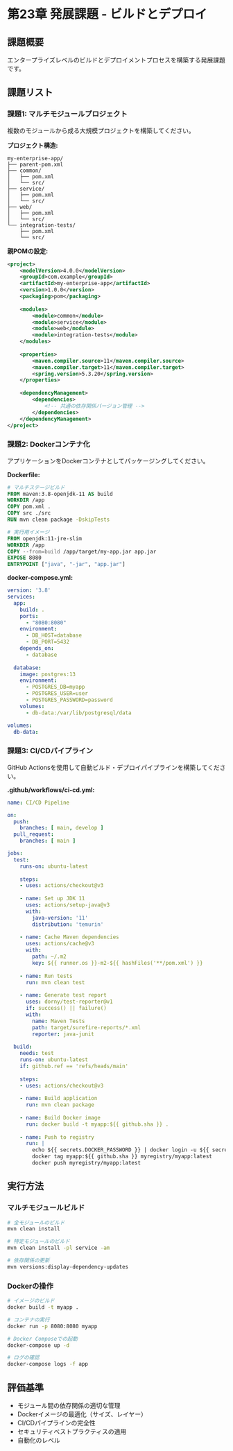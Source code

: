 # 第23章 発展課題 - ビルドとデプロイ

## 課題概要
エンタープライズレベルのビルドとデプロイメントプロセスを構築する発展課題です。

## 課題リスト

### 課題1: マルチモジュールプロジェクト
複数のモジュールから成る大規模プロジェクトを構築してください。

**プロジェクト構造:**
```
my-enterprise-app/
├── parent-pom.xml
├── common/
│   ├── pom.xml
│   └── src/
├── service/
│   ├── pom.xml
│   └── src/
├── web/
│   ├── pom.xml
│   └── src/
└── integration-tests/
    ├── pom.xml
    └── src/
```

**親POMの設定:**
```xml
<project>
    <modelVersion>4.0.0</modelVersion>
    <groupId>com.example</groupId>
    <artifactId>my-enterprise-app</artifactId>
    <version>1.0.0</version>
    <packaging>pom</packaging>
    
    <modules>
        <module>common</module>
        <module>service</module>
        <module>web</module>
        <module>integration-tests</module>
    </modules>
    
    <properties>
        <maven.compiler.source>11</maven.compiler.source>
        <maven.compiler.target>11</maven.compiler.target>
        <spring.version>5.3.20</spring.version>
    </properties>
    
    <dependencyManagement>
        <dependencies>
            <!-- 共通の依存関係バージョン管理 -->
        </dependencies>
    </dependencyManagement>
</project>
```

### 課題2: Dockerコンテナ化
アプリケーションをDockerコンテナとしてパッケージングしてください。

**Dockerfile:**
```dockerfile
# マルチステージビルド
FROM maven:3.8-openjdk-11 AS build
WORKDIR /app
COPY pom.xml .
COPY src ./src
RUN mvn clean package -DskipTests

# 実行用イメージ
FROM openjdk:11-jre-slim
WORKDIR /app
COPY --from=build /app/target/my-app.jar app.jar
EXPOSE 8080
ENTRYPOINT ["java", "-jar", "app.jar"]
```

**docker-compose.yml:**
```yaml
version: '3.8'
services:
  app:
    build: .
    ports:
      - "8080:8080"
    environment:
      - DB_HOST=database
      - DB_PORT=5432
    depends_on:
      - database
  
  database:
    image: postgres:13
    environment:
      - POSTGRES_DB=myapp
      - POSTGRES_USER=user
      - POSTGRES_PASSWORD=password
    volumes:
      - db-data:/var/lib/postgresql/data

volumes:
  db-data:
```

### 課題3: CI/CDパイプライン
GitHub Actionsを使用して自動ビルド・デプロイパイプラインを構築してください。

**.github/workflows/ci-cd.yml:**
```yaml
name: CI/CD Pipeline

on:
  push:
    branches: [ main, develop ]
  pull_request:
    branches: [ main ]

jobs:
  test:
    runs-on: ubuntu-latest
    
    steps:
    - uses: actions/checkout@v3
    
    - name: Set up JDK 11
      uses: actions/setup-java@v3
      with:
        java-version: '11'
        distribution: 'temurin'
    
    - name: Cache Maven dependencies
      uses: actions/cache@v3
      with:
        path: ~/.m2
        key: ${{ runner.os }}-m2-${{ hashFiles('**/pom.xml') }}
    
    - name: Run tests
      run: mvn clean test
    
    - name: Generate test report
      uses: dorny/test-reporter@v1
      if: success() || failure()
      with:
        name: Maven Tests
        path: target/surefire-reports/*.xml
        reporter: java-junit
  
  build:
    needs: test
    runs-on: ubuntu-latest
    if: github.ref == 'refs/heads/main'
    
    steps:
    - uses: actions/checkout@v3
    
    - name: Build application
      run: mvn clean package
    
    - name: Build Docker image
      run: docker build -t myapp:${{ github.sha }} .
    
    - name: Push to registry
      run: |
        echo ${{ secrets.DOCKER_PASSWORD }} | docker login -u ${{ secrets.DOCKER_USERNAME }} --password-stdin
        docker tag myapp:${{ github.sha }} myregistry/myapp:latest
        docker push myregistry/myapp:latest
```

## 実行方法

### マルチモジュールビルド
```bash
# 全モジュールのビルド
mvn clean install

# 特定モジュールのビルド
mvn clean install -pl service -am

# 依存関係の更新
mvn versions:display-dependency-updates
```

### Dockerの操作
```bash
# イメージのビルド
docker build -t myapp .

# コンテナの実行
docker run -p 8080:8080 myapp

# Docker Composeでの起動
docker-compose up -d

# ログの確認
docker-compose logs -f app
```

## 評価基準
- モジュール間の依存関係の適切な管理
- Dockerイメージの最適化（サイズ、レイヤー）
- CI/CDパイプラインの完全性
- セキュリティベストプラクティスの適用
- 自動化のレベル